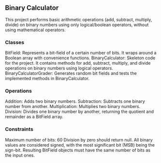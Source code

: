 ## Binary Calculator

This project performs basic arithmetic operations (add, subtract, multiply, divide) on binary numbers using only logical/boolean operators, without using mathematical operators.

### Classes
BitField: Represents a bit-field of a certain number of bits. It wraps around a Boolean array with convenience functions.
BinaryCalculator: Skeleton code for the project. It contains methods for add, subtract, multiply, and divide operations on binary numbers using logical operators.
BinaryCalculatorGrader: Generates random bit fields and tests the implemented methods in BinaryCalculator.

### Operations
Addition: Adds two binary numbers.
Subtraction: Subtracts one binary number from another.
Multiplication: Multiplies two binary numbers.
Division: Divides one binary number by another, returning the quotient and remainder as a BitField array.

### Constraints
Maximum number of bits: 60
Division by zero should return null.
All binary values are considered signed, with the most significant bit (MSB) being the sign-bit.
Resulting BitField objects must have the same number of bits as the input ones.
